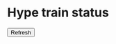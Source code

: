 # Hype train status

<div id=status></div>

<button type=button id=refresh>Refresh</button>

<style>
#countdown {
	font-size: 250%;
}
</style>

<script>window.state = $$state$$;</script>
<script type=module src="/static/hypetrain.js"></script>
